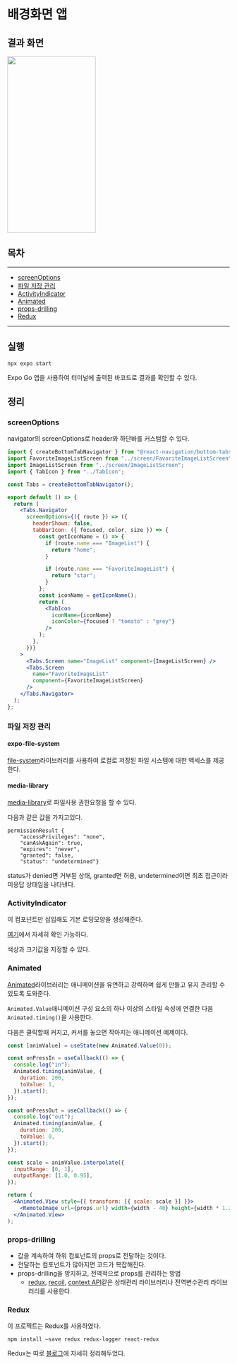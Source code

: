 # 배경화면 앱

## 결과 화면

<img src="https://user-images.githubusercontent.com/72879145/220018840-f3c0e70f-a5d0-4527-89ef-bf5f3b5eea38.gif" width="200" height="400">

## 목차

---

- [screenOptions](#screenoptions)
- [파일 저장 관리](#파일-저장-관리)
- [ActivityIndicator](#activityindicator)
- [Animated](#animated)
- [props-drilling](#props-drilling)
- [Redux](#redux)

---

## 실행

```
npx expo start
```

Expo Go 앱을 사용하여 터미널에 출력된 바코드로 결과를 확인할 수 있다.

## 정리

### screenOptions

navigator의 screenOptions로 header와 하단바를 커스텀할 수 있다.

```jsx
import { createBottomTabNavigator } from "@react-navigation/bottom-tabs";
import FavoriteImageListScreen from "../screen/FavoriteImageListScreen";
import ImageListScreen from "../screen/ImageListScreen";
import { TabIcon } from "../TabIcon";

const Tabs = createBottomTabNavigator();

export default () => {
  return (
    <Tabs.Navigator
      screenOptions={({ route }) => ({
        headerShown: false,
        tabBarIcon: ({ focused, color, size }) => {
          const getIconName = () => {
            if (route.name === "ImageList") {
              return "home";
            }

            if (route.name === "FavoriteImageList") {
              return "star";
            }
          };
          const iconName = getIconName();
          return (
            <TabIcon
              iconName={iconName}
              iconColor={focused ? "tomato" : "grey"}
            />
          );
        },
      })}
    >
      <Tabs.Screen name="ImageList" component={ImageListScreen} />
      <Tabs.Screen
        name="FavoriteImageList"
        component={FavoriteImageListScreen}
      />
    </Tabs.Navigator>
  );
};
```

### 파일 저장 관리

#### expo-file-system

[file-system](https://docs.expo.dev/versions/latest/sdk/filesystem/)라이브러리를 사용하여 로컬로 저장된 파일 시스템에 대한 액세스를 제공한다.

#### media-library

[media-library](https://docs.expo.dev/versions/latest/sdk/media-library/)로 파일사용 권한요청을 할 수 있다.

다음과 같은 값을 가지고있다.

```
permissionResult {
    "accessPrivileges": "none",
    "canAskAgain": true,
    "expires": "never",
    "granted": false,
    "status": "undetermined"}
```

status가 denied면 거부된 상태, granted면 허용, undetermined이면 최초 접근이라 미응답 상태임을 나타낸다.

### ActivityIndicator

이 컴포넌트만 삽입해도 기본 로딩모양을 생성해준다.

[여기](https://reactnative.dev/docs/activityindicator)에서 자세히 확인 가능하다.

색상과 크기값을 지정할 수 있다.

### Animated

[Animated](https://reactnative.dev/docs/animated)라이브러리는 애니메이션을 유연하고 강력하며 쉽게 만들고 유지 관리할 수 있도록 도와준다.

`Animated.Value`애니메이션 구성 요소의 하나 이상의 스타일 속성에 연결한 다음 `Animated.timing()`을 사용한다.

다음은 클릭할때 커지고, 커서를 놓으면 작아지는 애니메이션 예제이다.

```jsx
const [animValue] = useState(new Animated.Value(0));

const onPressIn = useCallback(() => {
  console.log("in");
  Animated.timing(animValue, {
    duration: 200,
    toValue: 1,
  }).start();
});

const onPressOut = useCallback(() => {
  console.log("out");
  Animated.timing(animValue, {
    duration: 200,
    toValue: 0,
  }).start();
});

const scale = animValue.interpolate({
  inputRange: [0, 1],
  outputRange: [1.0, 0.95],
});

return (
  <Animated.View style={{ transform: [{ scale: scale }] }}>
    <RemoteImage url={props.url} width={width - 40} height={width * 1.2} />
  </Animated.View>
);
```

### props-drilling

- 값을 계속하여 하위 컴포넌트의 props로 전달하는 것이다.
- 전달하는 컴포넌트가 많아지면 코드가 복잡해진다.
- props-drilling을 방지하고, 전역적으로 props를 관리하는 방법
  - [redux](https://ko.redux.js.org/introduction/getting-started/), [recoil](https://recoiljs.org/ko/), [context API](https://ko.reactjs.org/docs/context.html)같은 상태관리 라이브러리나 전역변수관리 라이브러리를 사용한다.

### Redux

이 프로젝트는 Redux를 사용하였다.

`npm install —save redux redux-logger react-redux`

Redux는 따로 [블로그](https://delaying.github.io/posts/redux/)에 자세히 정리해두었다.
